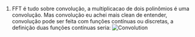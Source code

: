 1. FFT é tudo sobre convolução, a multiplicacao de dois polinômios é uma convolução. Mas convolução eu achei mais clean de entender, convolução pode ser feita com funções contínuas ou discretas, a definição
duas funções contínuas seria: ![Convolution](templates/Images/Convolution.png)
